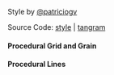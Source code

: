 Style by [@patriciogv](https://twitter.com/patriciogv)

Source Code: [style](http://tangrams.github.io/tangram-play/?style=https://rawgit.com/tangrams/tangram-sandbox/gh-pages/styles/blueprint.yaml#17.125/40.70463/-74.01009) | [tangram](https://github.com/tangrams/tangram)

#### Procedural Grid and Grain

<a href="code.html#shaders/fine-grid.frag"><canvas class="canvas" data-fragment-url="shaders/fine-grid.frag" width="200px" height="200px"></canvas></a>

#### Procedural Lines

<a href="code.html#shaders/lines.frag"><canvas class="canvas" data-fragment-url="shaders/lines.frag" width="200px" height="200px"></canvas></a>
